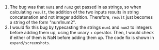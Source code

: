 1. The bug was that `num1` and `num2` get passed in as strings, so when calculating `result`, the addition of the two inputs results in string concatenation and not integer addition. Therefore, `result` just becomes a string of the form "num1num2".
2. I would fix this bug by typecasting the strings `num1` and `num2` to integers before adding them up, using the unary + operator. Then, I would check if either of them is NaN before adding them up. The code fix is shown in `expand/screenshots`.
